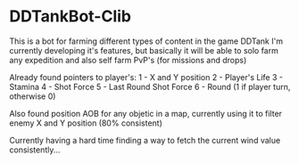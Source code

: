 # DDTankBot-Clib
This is a bot for farming different types of content in the game DDTank
I'm currently developing it's features, but basically it will be able to solo farm any expedition and also self farm PvP's (for missions and drops)

Already found pointers to player's:
1 - X and Y position
2 - Player's Life
3 - Stamina
4 - Shot Force
5 - Last Round Shot Force
6 - Round (1 if player turn, otherwise 0)

Also found position AOB for any objetic in a map, currently using it to filter enemy X and Y position (80% consistent)

Currently having a hard time finding a way to fetch the current wind value consistently...
